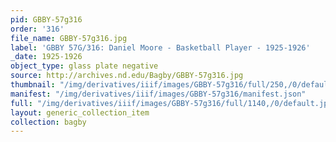 ```yaml
---
pid: GBBY-57g316
order: '316'
file_name: GBBY-57g316.jpg
label: 'GBBY 57G/316: Daniel Moore - Basketball Player - 1925-1926'
_date: 1925-1926
object_type: glass plate negative
source: http://archives.nd.edu/Bagby/GBBY-57g316.jpg
thumbnail: "/img/derivatives/iiif/images/GBBY-57g316/full/250,/0/default.jpg"
manifest: "/img/derivatives/iiif/images/GBBY-57g316/manifest.json"
full: "/img/derivatives/iiif/images/GBBY-57g316/full/1140,/0/default.jpg"
layout: generic_collection_item
collection: bagby
---
```

